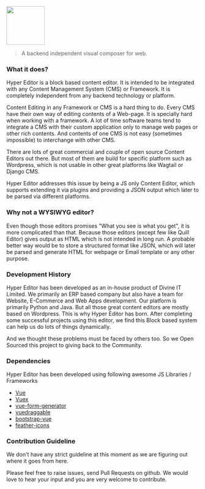 <img height="100px" src="https://raw.githubusercontent.com/divineitlimited/hyper-editor/master/logo.svg?sanitize=true" />

> A backend independent visual composer for web.

### What it does?
Hyper Editor is a block based content editor. It is intended to be integrated with any Content Management System (CMS) or Framework. It is completely independent from any backend technology or platform.

Content Editing in any Framework or CMS is a hard thing to do. Every CMS have their own way
of editing contents of a Web-page. It is specially hard when working with a framework. A lot of time software teams tend to integrate a CMS with their custom application only to manage web pages or other rich contents. And contents of one CMS is not easy (sometimes impossible) to interchange with other CMS.

There are lots of great commercial and couple of open source Content Editors out there. But most of them are build for specific platform such as Wordpress, which is not usable in other great platforms like Wagtail or Django CMS.

Hyper Editor addresses this issue by being a JS only Content Editor, which supports extending it via plugins and providing a JSON output which later to be parsed via different platforms.

### Why not a WYSIWYG editor?
Even though those editors promises "What you see is what you get", it is more complicated than that. Because those editors (except few like Quill Editor) gives output as HTML which is not intended in long run. A probable better way would be to store a structured format like JSON, which will later be parsed and generate HTML for webpage or Email template or any other purpose.

### Development History
Hyper Editor has been developed as an in-house product of Divine IT Limited. We primarily an ERP based company but also have a team for Website, E-Commerce and Web Apps development. Our platform is primarily Python and Java. But all those great content editors are mostly based on Wordpress. This is why Hyper Editor has born. After completing some successful projects using this editor, we find this Block based system can help us do lots of things dynamically.

And we thought these problems must be faced by others too. So we Open Sourced this project to giving back to the Community.

### Dependencies

Hyper Editor has been developed using following awesome JS Libraries / Frameworks

- [Vue](https://vuejs.org/)
- [Vuex](https://vuex.vuejs.org/)
- [vue-form-generator](https://github.com/vue-generators/vue-form-generator)
- [vuedraggable](https://github.com/SortableJS/Vue.Draggable)
- [bootstrap-vue](https://bootstrap-vue.js.org/)
- [feather-icons](https://feathericons.com/)


### Contribution Guideline
We don't have any strict guideline at this moment as we are figuring out where it goes from here.

Please feel free to raise issues, send Pull Requests on github. We would love to hear your input and you are very welcome to contribute.
